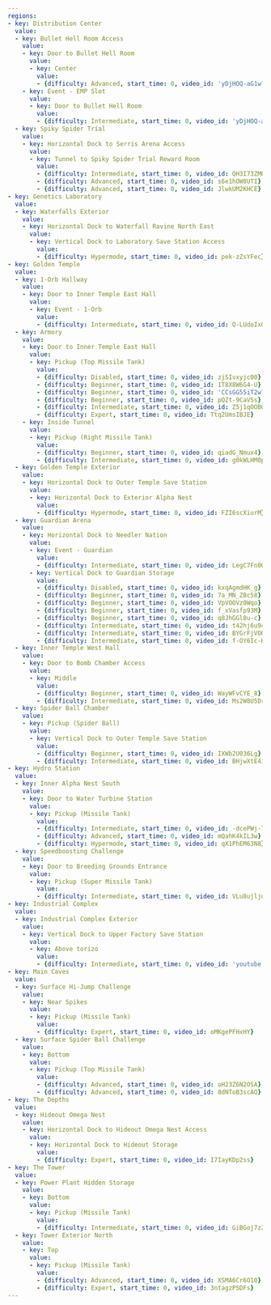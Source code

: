 ```yaml
---
regions:
- key: Distribution Center
  value:
  - key: Bullet Hell Room Access
    value:
    - key: Door to Bullet Hell Room
      value:
      - key: Center
        value:
        - {difficulty: Advanced, start_time: 0, video_id: 'yDjHOQ-aG1w?si=PpW01Hv6797Savpq&t=9'}
    - key: Event - EMP Slot
      value:
      - key: Door to Bullet Hell Room
        value:
        - {difficulty: Intermediate, start_time: 0, video_id: 'yDjHOQ-aG1w?si=zPe36NJtWJCEMhPd'}
  - key: Spiky Spider Trial
    value:
    - key: Horizontal Dock to Serris Arena Access
      value:
      - key: Tunnel to Spiky Spider Trial Reward Room
        value:
        - {difficulty: Intermediate, start_time: 0, video_id: QH3I73ZMQ3c}
        - {difficulty: Advanced, start_time: 0, video_id: s6e1hOW8UTI}
        - {difficulty: Advanced, start_time: 0, video_id: JlwkUM2KHCE}
- key: Genetics Laboratory
  value:
  - key: Waterfalls Exterior
    value:
    - key: Horizontal Dock to Waterfall Ravine North East
      value:
      - key: Vertical Dock to Laboratory Save Station Access
        value:
        - {difficulty: Hypermode, start_time: 0, video_id: pek-zZsYFec}
- key: Golden Temple
  value:
  - key: 1-Orb Hallway
    value:
    - key: Door to Inner Temple East Hall
      value:
      - key: Event - 1-Orb
        value:
        - {difficulty: Intermediate, start_time: 0, video_id: Q-LUdoIx0yQ}
  - key: Armory
    value:
    - key: Door to Inner Temple East Hall
      value:
      - key: Pickup (Top Missile Tank)
        value:
        - {difficulty: Disabled, start_time: 0, video_id: zjSIvxyjc00}
        - {difficulty: Beginner, start_time: 0, video_id: 1T8X8W6G4-U}
        - {difficulty: Beginner, start_time: 0, video_id: 'CCsGG55iT2w?si=QpcFt0IvayRhDNXG'}
        - {difficulty: Beginner, start_time: 0, video_id: pQZt-9CaVSs}
        - {difficulty: Intermediate, start_time: 0, video_id: Z5j1qOOBOSk}
        - {difficulty: Expert, start_time: 0, video_id: Ttq2UmsIBJE}
    - key: Inside Tunnel
      value:
      - key: Pickup (Right Missile Tank)
        value:
        - {difficulty: Beginner, start_time: 0, video_id: qiadG_Nmux4}
        - {difficulty: Intermediate, start_time: 0, video_id: g0kWLHM0p1Y}
  - key: Golden Temple Exterior
    value:
    - key: Horizontal Dock to Outer Temple Save Station
      value:
      - key: Horizontal Dock to Exterior Alpha Nest
        value:
        - {difficulty: Hypermode, start_time: 0, video_id: FZI6scXiurM}
  - key: Guardian Arena
    value:
    - key: Horizontal Dock to Needler Nation
      value:
      - key: Event - Guardian
        value:
        - {difficulty: Intermediate, start_time: 0, video_id: LegC7Fn0GIs}
      - key: Vertical Dock to Guardian Storage
        value:
        - {difficulty: Disabled, start_time: 0, video_id: kxqAgmdHK_g}
        - {difficulty: Beginner, start_time: 0, video_id: 7a_MN_ZBc58}
        - {difficulty: Beginner, start_time: 0, video_id: VpVOOVz0Wqo}
        - {difficulty: Beginner, start_time: 0, video_id: f_xVasfp93M}
        - {difficulty: Beginner, start_time: 0, video_id: q8JhGGl8u-c}
        - {difficulty: Intermediate, start_time: 0, video_id: t42hj6u94cI}
        - {difficulty: Intermediate, start_time: 0, video_id: BYGrFjVOOXQ}
        - {difficulty: Intermediate, start_time: 0, video_id: f-OY6Ic-H9w}
  - key: Inner Temple West Hall
    value:
    - key: Door to Bomb Chamber Access
      value:
      - key: Middle
        value:
        - {difficulty: Beginner, start_time: 0, video_id: WayWFvCYE_8}
        - {difficulty: Intermediate, start_time: 0, video_id: Ms2W8U5Drpg}
  - key: Spider Ball Chamber
    value:
    - key: Pickup (Spider Ball)
      value:
      - key: Vertical Dock to Outer Temple Save Station
        value:
        - {difficulty: Beginner, start_time: 0, video_id: IXWb2U036Lg}
        - {difficulty: Intermediate, start_time: 0, video_id: BHjwXtE4i44}
- key: Hydro Station
  value:
  - key: Inner Alpha Nest South
    value:
    - key: Door to Water Turbine Station
      value:
      - key: Pickup (Missile Tank)
        value:
        - {difficulty: Intermediate, start_time: 0, video_id: -dcePWj-7jI}
        - {difficulty: Advanced, start_time: 0, video_id: mQahK4kIL3w}
        - {difficulty: Hypermode, start_time: 0, video_id: qX1PhEM63N8}
  - key: Speedboosting Challenge
    value:
    - key: Door to Breeding Grounds Entrance
      value:
      - key: Pickup (Super Missile Tank)
        value:
        - {difficulty: Intermediate, start_time: 0, video_id: VLu8ujljuGg}
- key: Industrial Complex
  value:
  - key: Industrial Complex Exterior
    value:
    - key: Vertical Dock to Upper Factory Save Station
      value:
      - key: Above torizo
        value:
        - {difficulty: Intermediate, start_time: 0, video_id: 'youtube:'}
- key: Main Caves
  value:
  - key: Surface Hi-Jump Challenge
    value:
    - key: Near Spikes
      value:
      - key: Pickup (Missile Tank)
        value:
        - {difficulty: Expert, start_time: 0, video_id: oMKgePFHxHY}
  - key: Surface Spider Ball Challenge
    value:
    - key: Bottom
      value:
      - key: Pickup (Top Missile Tank)
        value:
        - {difficulty: Advanced, start_time: 0, video_id: oH23Z6N2OSA}
        - {difficulty: Advanced, start_time: 0, video_id: 8dNToB3scAQ}
- key: The Depths
  value:
  - key: Hideout Omega Nest
    value:
    - key: Horizontal Dock to Hideout Omega Nest Access
      value:
      - key: Horizontal Dock to Hideout Storage
        value:
        - {difficulty: Expert, start_time: 0, video_id: I7IayKDp2ss}
- key: The Tower
  value:
  - key: Power Plant Hidden Storage
    value:
    - key: Bottom
      value:
      - key: Pickup (Missile Tank)
        value:
        - {difficulty: Intermediate, start_time: 0, video_id: GiBGoj7z2Pg}
  - key: Tower Exterior North
    value:
    - key: Top
      value:
      - key: Pickup (Missile Tank)
        value:
        - {difficulty: Advanced, start_time: 0, video_id: XSMA6Cr6O10}
        - {difficulty: Expert, start_time: 0, video_id: 3ntagzP5DFs}
---
```


